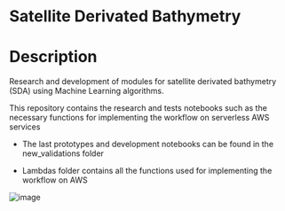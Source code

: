 # Satellite Derivated Bathymetry

# Description
Research and development of modules for satellite derivated bathymetry (SDA) using Machine Learning algorithms.

This repository contains the research and tests notebooks such as the necessary functions for implementing the workflow on serverless AWS services

- The last prototypes and development notebooks can be found in the new_validations folder

- Lambdas folder contains all the functions used for implementing the workflow on AWS


![image](https://user-images.githubusercontent.com/50757601/188609487-177cd8bd-2b0c-438b-a895-a17b97ff8ba8.png)
